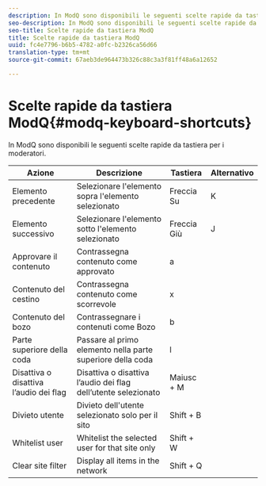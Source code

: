 ```yaml
---
description: In ModQ sono disponibili le seguenti scelte rapide da tastiera per i moderatori.
seo-description: In ModQ sono disponibili le seguenti scelte rapide da tastiera per i moderatori.
seo-title: Scelte rapide da tastiera ModQ
title: Scelte rapide da tastiera ModQ
uuid: fc4e7796-b6b5-4782-a0fc-b2326ca56d66
translation-type: tm+mt
source-git-commit: 67aeb3de964473b326c88c3a3f81ff48a6a12652

---
```



# Scelte rapide da tastiera ModQ{#modq-keyboard-shortcuts}

In ModQ sono disponibili le seguenti scelte rapide da tastiera per i moderatori.

| Azione | Descrizione | Tastiera | Alternativo |
|---|---|---|---|
| Elemento precedente | Selezionare l'elemento sopra l'elemento selezionato | Freccia Su | K |
| Elemento successivo | Selezionare l'elemento sotto l'elemento selezionato | Freccia Giù | J |
| Approvare il contenuto | Contrassegna contenuto come approvato | a |  |
| Contenuto del cestino | Contrassegna contenuto come scorrevole | x |  |
| Contenuto del bozo | Contrassegnare i contenuti come Bozo | b |  |
| Parte superiore della coda | Passare al primo elemento nella parte superiore della coda | l |  |
| Disattiva o disattiva l’audio dei flag | Disattiva o disattiva l’audio dei flag dell’utente selezionato | Maiusc + M |  |
| Divieto utente | Divieto dell'utente selezionato solo per il sito | Shift + B |  |
| Whitelist user | Whitelist the selected user for that site only | Shift + W |  |
| Clear site filter | Display all items in the network | Shift + Q |  |

